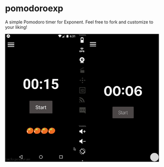 # pomodoroexp

A simple Pomodoro timer for Exponent. Feel free to fork and customize to
your liking!

![Demo gif](demo.gif)
